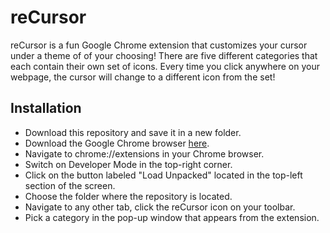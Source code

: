 # reCursor
reCursor is a fun Google Chrome extension that customizes your cursor under a theme of of your choosing! There are five different categories that each contain their own set of icons. Every time you click anywhere on your webpage, the cursor will change to a different icon from the set!

## Installation
- Download this repository and save it in a new folder.
- Download the Google Chrome browser [here](https://www.google.com/chrome/).
- Navigate to chrome://extensions in your Chrome browser.
- Switch on Developer Mode in the top-right corner.
- Click on the button labeled "Load Unpacked" located in the top-left section of the screen.
- Choose the folder where the repository is located.
- Navigate to any other tab, click the reCursor icon on your toolbar.
- Pick a category in the pop-up window that appears from the extension.
